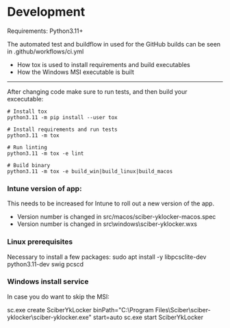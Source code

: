 
# Development
Requirements: Python3.11+


The automated test and buildflow in used for the GitHub builds can be seen in .github/workflows/ci.yml
- How tox is used to install requirements and build executables
- How the Windows MSI executable is built


____

After changing code make sure to run tests, and then build your excecutable:
```
# Install tox
python3.11 -m pip install --user tox

# Install requirements and run tests
python3.11 -m tox

# Run linting
python3.11 -m tox -e lint

# Build binary
python3.11 -m tox -e build_win|build_linux|build_macos

```

### Intune version of app:
This needs to be increased for Intune to roll out a new version of the app.
- Version number is changed in src/macos/sciber-yklocker-macos.spec
- Version number is changed in src\windows\sciber-yklocker.wxs

### Linux prerequisites
Necessary to install a few packages:
sudo apt install -y libpcsclite-dev python3.11-dev swig pcscd


### Windows install service

In case you do want to skip the MSI:

sc.exe create SciberYkLocker binPath="C:\Program Files\Sciber\sciber-yklocker\sciber-yklocker.exe" start=auto
sc.exe start SciberYkLocker
